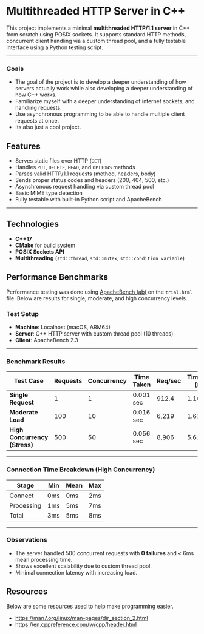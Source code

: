 # Multithreaded HTTP Server in C++

This project implements a minimal **multithreaded HTTP/1.1 server** in C++ from scratch using POSIX sockets. It supports standard HTTP methods, concurrent client handling via a custom thread pool, and a fully testable interface using a Python testing script.

---

### Goals
- The goal of the project is to develop a deeper understanding of how servers actually work while also developing a deeper understanding of how C++ works. 
- Familiarize myself with a deeper understanding of internet sockets, and handling requests. 
- Use asynchronous programming to be able to handle multiple client requests at once. 
- Its also just a cool project. 


## Features

- Serves static files over HTTP (`GET`)
- Handles `PUT`, `DELETE`, `HEAD`, and `OPTIONS` methods
- Parses valid HTTP/1.1 requests (method, headers, body)
- Sends proper status codes and headers (200, 404, 500, etc.)
- Asynchronous request handling via custom thread pool
- Basic MIME type detection
- Fully testable with built-in Python script and ApacheBench

---

## Technologies

- **C++17**
- **CMake** for build system
- **POSIX Sockets API**
- **Multithreading** (`std::thread`, `std::mutex`, `std::condition_variable`)

## Performance Benchmarks

Performance testing was done using [ApacheBench (ab)](https://httpd.apache.org/docs/2.4/programs/ab.html) on the `trial.html` file. Below are results for single, moderate, and high concurrency levels.

### Test Setup
- **Machine**: Localhost (macOS, ARM64)
- **Server**: C++ HTTP server with custom thread pool (10 threads)
- **Client**: ApacheBench 2.3

---

### Benchmark Results

| Test Case                     | Requests | Concurrency | Time Taken | Req/sec | Time/Req (ms) | Transfer Rate |
|------------------------------|----------|-------------|------------|---------|----------------|----------------|
| **Single Request**           | 1        | 1           | 0.001 sec  | 912.4   | 1.10           | 249 KB/s       |
| **Moderate Load**            | 100      | 10          | 0.016 sec  | 6,219   | 1.61           | 1700 KB/s      |
| **High Concurrency (Stress)**| 500      | 50          | 0.056 sec  | 8,906   | 5.61           | 2435 KB/s      |

---

### Connection Time Breakdown (High Concurrency)

| Stage       | Min | Mean | Max |
|-------------|-----|------|-----|
| Connect     | 0ms | 0ms  | 2ms |
| Processing  | 1ms | 5ms  | 7ms |
| Total       | 3ms | 5ms  | 8ms |

---

### Observations

- The server handled 500 concurrent requests with **0 failures** and < 6ms mean processing time.
- Shows excellent scalability due to custom thread pool.
- Minimal connection latency with increasing load.


## Resources
Below are some resources used to help make programming easier. 
- https://man7.org/linux/man-pages/dir_section_2.html
- https://en.cppreference.com/w/cpp/header.html